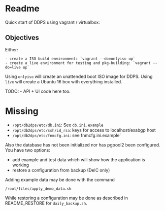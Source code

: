 
# Readme

Quick start of DDPS using vagrant / virtualbox:

## Objectives

Either:

    - create a ISO build environment: `vagrant --do=onlyiso up`
    - create a live environment for testing and pkg-building: `vagrant --do=live up`
 
Using `onlyiso` will create an unattended boot ISO image for DDPS. Using `live` will
create a Ubuntu 16 box with everything installed.

TODO:
    - API + UI code here too.

# Missing

  - `/opt/db2dps/etc/db.ini`: See `db.ini.example`
  - `/opt/db2dps/etc/ssh/id_rsa`: keys for access to localhost/exabgp host
  - `/opt/db2dps/etc/fnmcfg.ini`: see fnmcfg.ini.example`

Also the database has not been initialized nor has pgpool2 been configured. You have
two options:

  - add example and test data which will show how the application is working
  - restore a configuration from backup (DeIC only)

Adding example data may be done with the command

    /root/files/apply_demo_data.sh

While restoring a configuration may be done as described in README_RESTORE for
`daily_backup.sh`.

